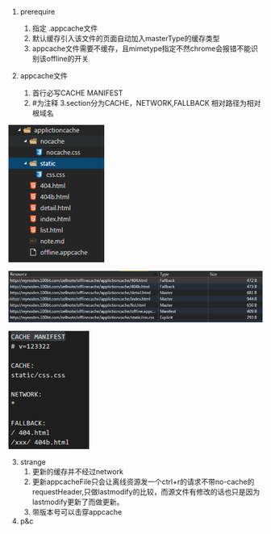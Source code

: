 1. prerequire

    1. 指定 .appcache文件
    2. 默认缓存引入该文件的页面自动加入masterType的缓存类型
    3. appcache文件需要不缓存，且mimetype指定不然chrome会报错不能识别该offline的开关

2. appcache文件
    1. 首行必写CACHE MANIFEST
    2. #为注释
    3.section分为CACHE，NETWORK,FALLBACK
    相对路径为相对根域名

![目录结构](./resource/2017-01-19_170939.png)


![chrome](./resource/2017-01-19_170918.png)

![MANIFEST文件](./resource/2017-01-19_170928.png)

3. strange
    1. 更新的缓存并不经过network
    2. 更新appcacheFile只会让离线资源发一个ctrl+r的请求不带no-cache的requestHeader,只做lastmodify的比较，而源文件有修改的话也只是因为lastmodify更新了而做更新。
    3. 带版本号可以击穿appcache
4. p&c

